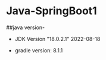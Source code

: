 # Java-SpringBoot1

##java version- 

- JDK Version "18.0.2.1" 2022-08-18

- gradle version:  8.1.1

